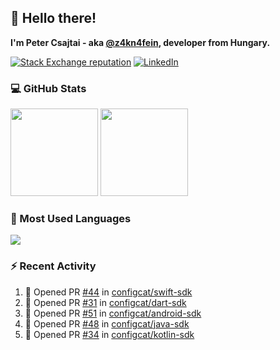 ## 👋 Hello there!

**I'm Peter Csajtai - aka [@z4kn4fein](https://github.com/z4kn4fein), developer from Hungary.**

[![Stack Exchange reputation](https://img.shields.io/stackexchange/stackoverflow/r/8700582?color=orange&label=reputation&logo=stackoverflow&style=for-the-badge)](https://stackoverflow.com/users/8700582)
[![LinkedIn](https://img.shields.io/badge/linkedin-%230077B5.svg?style=for-the-badge&logo=linkedin&logoColor=white)](https://www.linkedin.com/in/csajtai-p%C3%A9ter-45395341/)

### 💻 GitHub Stats

<div>
  <img height="140px" src="https://github-readme-stats-pcsajtai.vercel.app/api?username=z4kn4fein&show_icons=true&hide_border=true&count_private=true&custom_title=Stats&theme=dracula&line_height=24&hide_title=true">
  <img height="140px" src="https://streak-stats.demolab.com?user=z4kn4fein&theme=dracula&hide_border=true">
  
</div>

### :toolbox: Most Used Languages

<img src="https://github-readme-stats-pcsajtai.vercel.app/api/top-langs/?username=z4kn4fein&theme=dracula&hide_border=true&layout=compact&langs_count=8&hide_title=true">

### :zap: Recent Activity

<!--START_SECTION:activity-->
1. 💪 Opened PR [#44](https://github.com/configcat/swift-sdk/pull/44) in [configcat/swift-sdk](https://github.com/configcat/swift-sdk)
2. 💪 Opened PR [#31](https://github.com/configcat/dart-sdk/pull/31) in [configcat/dart-sdk](https://github.com/configcat/dart-sdk)
3. 💪 Opened PR [#51](https://github.com/configcat/android-sdk/pull/51) in [configcat/android-sdk](https://github.com/configcat/android-sdk)
4. 💪 Opened PR [#48](https://github.com/configcat/java-sdk/pull/48) in [configcat/java-sdk](https://github.com/configcat/java-sdk)
5. 💪 Opened PR [#34](https://github.com/configcat/kotlin-sdk/pull/34) in [configcat/kotlin-sdk](https://github.com/configcat/kotlin-sdk)
<!--END_SECTION:activity-->
